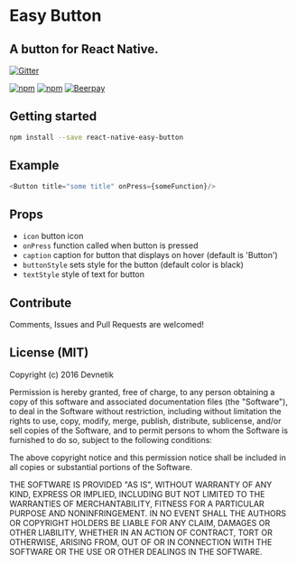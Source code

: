 # Easy Button
## A button for React Native.
[![Gitter](https://badges.gitter.im/Devnetik/react-native-easy-button.svg)](https://gitter.im/Devnetik/react-native-easy-button?utm_source=badge&utm_medium=badge&utm_campaign=pr-badge&utm_content=badge)

[![npm](https://img.shields.io/npm/dm/react-native-easy-button.svg?maxAge=2592000)](https://www.npmjs.com/package/react-native-easy-button)
[![npm](https://img.shields.io/npm/v/react-native-easy-button.svg?maxAge=2592000)](https://www.npmjs.com/package/react-native-easy-button)
[![Beerpay](https://beerpay.io/Devnetik/react-native-easy-button/badge.svg?style=flat)](https://beerpay.io/Devnetik/react-native-easy-button)

## Getting started
```sh
npm install --save react-native-easy-button

```

## Example
```javascript
<Button title="some title" onPress={someFunction}/>

```

## Props
- `icon` button icon
- `onPress` function called when button is pressed
- `caption` caption for button that displays on hover (default is 'Button')
- `buttonStyle` sets style for the button (default color is black)
- `textStyle` style of text for button

## Contribute

Comments, Issues and Pull Requests are welcomed!

## License (MIT)

Copyright (c) 2016 Devnetik

Permission is hereby granted, free of charge, to any person obtaining a copy of this software and associated documentation files (the "Software"), to deal in the Software without restriction, including without limitation the rights to use, copy, modify, merge, publish, distribute, sublicense, and/or sell copies of the Software, and to permit persons to whom the Software is furnished to do so, subject to the following conditions:

The above copyright notice and this permission notice shall be included in all copies or substantial portions of the Software.

THE SOFTWARE IS PROVIDED "AS IS", WITHOUT WARRANTY OF ANY KIND, EXPRESS OR IMPLIED, INCLUDING BUT NOT LIMITED TO THE WARRANTIES OF MERCHANTABILITY, FITNESS FOR A PARTICULAR PURPOSE AND NONINFRINGEMENT. IN NO EVENT SHALL THE AUTHORS OR COPYRIGHT HOLDERS BE LIABLE FOR ANY CLAIM, DAMAGES OR OTHER LIABILITY, WHETHER IN AN ACTION OF CONTRACT, TORT OR OTHERWISE, ARISING FROM, OUT OF OR IN CONNECTION WITH THE SOFTWARE OR THE USE OR OTHER DEALINGS IN THE SOFTWARE.
